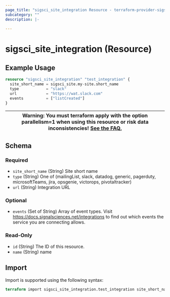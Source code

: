 ```yaml
---
page_title: "sigsci_site_integration Resource - terraform-provider-sigsci"
subcategory: ""
description: |-
  
---
```


# sigsci_site_integration (Resource)



## Example Usage

```terraform
resource "sigsci_site_integration" "test_integration" {
  site_short_name = sigsci_site.my-site.short_name
  type            = "slack"
  url             = "https://wat.slack.com"
  events          = ["listCreated"]
}
```

|Warning: You must terraform apply with the option parallelism=1 when using this resource or risk data inconsistencies! [See the FAQ.](https://github.com/signalsciences/terraform-provider-sigsci/blob/main/docs/guides/FAQ.md)|
|---|

<!-- schema generated by tfplugindocs -->
## Schema

### Required

- `site_short_name` (String) Site short name
- `type` (String) One of (mailingList, slack, datadog, generic, pagerduty, microsoftTeams, jira, opsgenie, victorops, pivotaltracker)
- `url` (String) Integration URL

### Optional

- `events` (Set of String) Array of event types. Visit https://docs.signalsciences.net/integrations to find out which events the service you are connecting allows.

### Read-Only

- `id` (String) The ID of this resource.
- `name` (String) name

## Import

Import is supported using the following syntax:

```terraform
terraform import sigsci_site_integration.test_integration site_short_name:id
```

